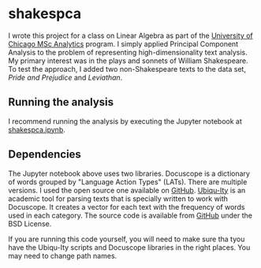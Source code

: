 # shakespca
I wrote this project for a class on Linear Algebra as part of the [University of Chicago MSc Analytics](https://grahamschool.uchicago.edu/credit/master-science-analytics/index) program. I simply applied Principal Component Analysis to the problem of representing high-dimensionality text analysis. My primary interest was in the plays and sonnets of William Shakespeare. To test the approach, I added two non-Shakespeare texts to the data set, _Pride_ _and_ _Prejudice_ and _Leviathan_.

## Running the analysis
I recommend running the analysis by executing the Jupyter notebook at [shakespca.ipynb](shakespca.ipynb).

## Dependencies
The Jupyter notebook above uses two libraries. Docuscope is a dictionary of words grouped by "Language Action Types" (LATs). There are multiple versions. I used the open source one available on [GitHub][gh Docuscope]. [Ubiqu-Ity][Ubiqu] is an academic tool for parsing texts that is specially written to work with Docuscope. It creates a vector for each text with the frequency of words used in each category. The source code is available from [GitHub][gh Ubiqu] under the BSD License.

If you are running this code yourself, you will need to make sure tha tyou have the Ubiqu-Ity scripts and Docuscope libraries in the right places. You may need to change path names.

[Docuscope]:http://www.cmu.edu/dietrich/english/research/docuscope.html

[gh Docuscope]:https://github.com/docuscope/DocuScope-Dictionary-June-26-2012

[Ubiqu]:http://vep.cs.wisc.edu/ubiq/

[gh Ubiqu]:https://github.com/uwgraphics/Ubiqu-Ity
